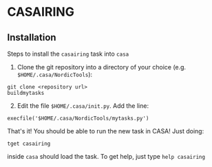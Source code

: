 # CASAIRING

## Installation

Steps to install the `casairing` task into `casa`

 1. Clone the git repository into a directory of your choice
 (e.g. `$HOME/.casa/NordicTools`):

``` shell
git clone <repository url>
buildmytasks
```

 2. Edit the file `$HOME/.casa/init.py`. Add the line:

``` shell
execfile('$HOME/.casa/NordicTools/mytasks.py')
```


That's it! You should be able to run the new task in CASA! Just doing:

``` shell
tget casairing
```

inside `casa` should load the task. To get help, just type `help casairing`
